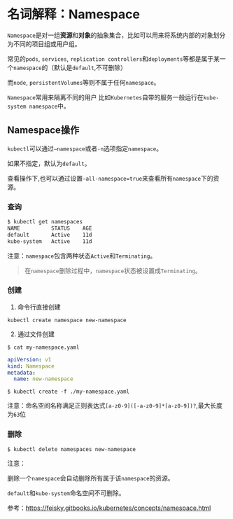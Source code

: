 # 名词解释：Namespace

`Namespace`是对一组**资源**和**对象**的抽象集合，比如可以用来将系统内部的对象划分为不同的项目组或用户组。

常见的`pods`, `services`, `replication controllers`和`deployments`等都是属于某一个`namespace`的（默认是`default`,不可删除）

而`node`, `persistentVolumes`等则不属于任何`namespace`。

`Namespace`常用来隔离不同的用户
    比如`Kubernetes`自带的服务一般运行在`kube-system namespace`中。

## Namespace操作

`kubectl`可以通过`–namespace`或者`-n`选项指定`namespace`。

如果不指定，默认为`default`。

查看操作下,也可以通过设置`–all-namespace=true`来查看所有`namespace`下的资源。

### 查询

```sh
$ kubectl get namespaces
NAME          STATUS    AGE
default       Active    11d
kube-system   Active    11d
```

注意：`namespace`包含两种状态`Active`和`Terminating`。
> 在`namespace`删除过程中，`namespace`状态被设置成`Terminating`。

### 创建

1. 命令行直接创建

`kubectl create namespace new-namespace`

2. 通过文件创建

`$ cat my-namespace.yaml`

```yaml
apiVersion: v1
kind: Namespace
metadata:
  name: new-namespace
```

`$ kubectl create -f ./my-namespace.yaml`

注意：命名空间名称满足正则表达式`[a-z0-9]([-a-z0-9]*[a-z0-9])?`,最大长度为`63`位

### 删除

`$ kubectl delete namespaces new-namespace`

注意：

删除一个`namespace`会自动删除所有属于该`namespace`的资源。

`default`和`kube-system`命名空间不可删除。

参考：<https://feisky.gitbooks.io/kubernetes/concepts/namespace.html>